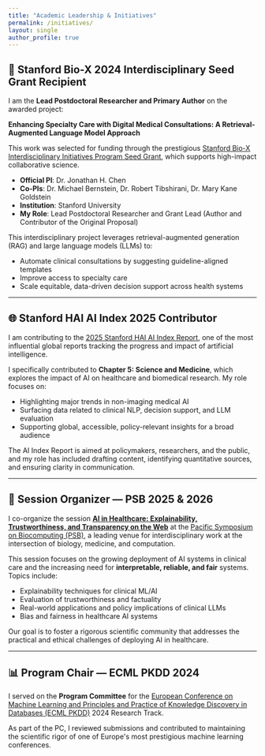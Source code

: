 ```yaml
---
title: "Academic Leadership & Initiatives"
permalink: /initiatives/
layout: single
author_profile: true
---
```


## 🧬 Stanford Bio-X 2024 Interdisciplinary Seed Grant Recipient

I am the **Lead Postdoctoral Researcher and Primary Author** on the awarded project:

**Enhancing Specialty Care with Digital Medical Consultations: A Retrieval-Augmented Language Model Approach**

This work was selected for funding through the prestigious [Stanford Bio-X Interdisciplinary Initiatives Program Seed Grant](https://biox.stanford.edu/research/seed-grants/interdisciplinary-initiatives-program-seed-grant-enhancing-specialty-care), which supports high-impact collaborative science.

- **Official PI**: Dr. Jonathan H. Chen  
- **Co-PIs**: Dr. Michael Bernstein, Dr. Robert Tibshirani, Dr. Mary Kane Goldstein  
- **Institution**: Stanford University  
- **My Role**: Lead Postdoctoral Researcher and Grant Lead (Author and Contributor of the Original Proposal)

This interdisciplinary project leverages retrieval-augmented generation (RAG) and large language models (LLMs) to:
- Automate clinical consultations by suggesting guideline-aligned templates
- Improve access to specialty care
- Scale equitable, data-driven decision support across health systems

---

## 🌐 Stanford HAI AI Index 2025 Contributor

I am contributing to the [2025 Stanford HAI AI Index Report](https://hai.stanford.edu/ai-index/2025-ai-index-report), one of the most influential global reports tracking the progress and impact of artificial intelligence.

I specifically contributed to **Chapter 5: Science and Medicine**, which explores the impact of AI on healthcare and biomedical research. My role focuses on:
- Highlighting major trends in non-imaging medical AI
- Surfacing data related to clinical NLP, decision support, and LLM evaluation
- Supporting global, accessible, policy-relevant insights for a broad audience

The AI Index Report is aimed at policymakers, researchers, and the public, and my role has included drafting content, identifying quantitative sources, and ensuring clarity in communication.

---
## 🧠 Session Organizer — PSB 2025 & 2026

I co-organize the session **[AI in Healthcare: Explainability, Trustworthiness, and Transparency on the Web](https://psb.stanford.edu/callfor/papers/ai.html)** at the [Pacific Symposium on Biocomputing (PSB)](https://psb.stanford.edu/), a leading venue for interdisciplinary work at the intersection of biology, medicine, and computation.

This session focuses on the growing deployment of AI systems in clinical care and the increasing need for **interpretable, reliable, and fair** systems. Topics include:
- Explainability techniques for clinical ML/AI
- Evaluation of trustworthiness and factuality
- Real-world applications and policy implications of clinical LLMs
- Bias and fairness in healthcare AI systems

Our goal is to foster a rigorous scientific community that addresses the practical and ethical challenges of deploying AI in healthcare. 

---

## 📊 Program Chair — ECML PKDD 2024

I served on the **Program Committee** for the [European Conference on Machine Learning and Principles and Practice of Knowledge Discovery in Databases (ECML PKDD)](https://ecmlpkdd.org/2024/) 2024 Research Track.

As part of the PC, I reviewed submissions and contributed to maintaining the scientific rigor of one of Europe's most prestigious machine learning conferences.
  


